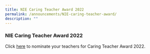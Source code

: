 ```yaml
---
title: NIE Caring Teacher Award 2022
permalink: /announcements/NIE-caring-teacher-award/
description: ""
---
```

### NIE Caring Teacher Award 2022

Click [here](https://www.cta.nie.edu.sg/) to nominate your teachers for Caring Teacher Award 2022.